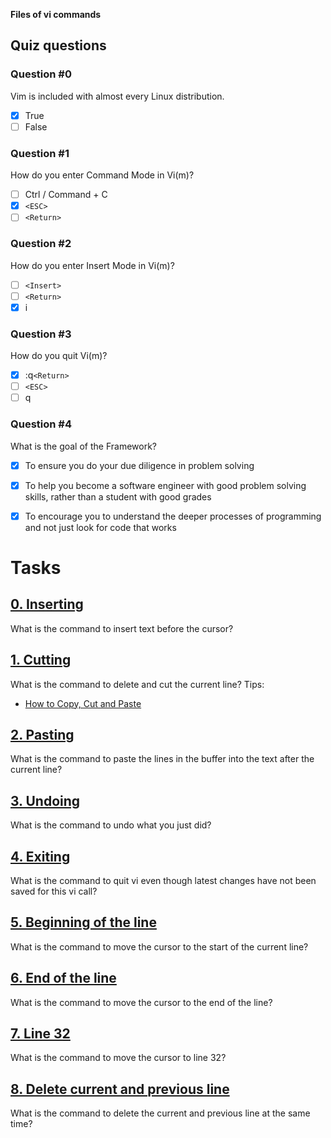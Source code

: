 **Files of vi commands**

## Quiz questions
### Question #0
Vim is included with almost every Linux distribution.
- [x] True
- [ ] False

### Question #1
How do you enter Command Mode in Vi(m)?
- [ ] Ctrl / Command + C
- [x] `<ESC>`
- [ ] `<Return>`

### Question #2
How do you enter Insert Mode in Vi(m)?
- [ ] `<Insert>`
- [ ] `<Return>`
- [x] i

### Question #3
How do you quit Vi(m)?
- [x] :q`<Return>`
- [ ] `<ESC>`
- [ ] q

### Question #4
What is the goal of the Framework?
- [x] To ensure you do your due diligence in problem solving
- [x] To help you become a software engineer with good problem solving skills, rather than a student with good grades
- [x] To encourage you to understand the deeper processes of programming and not just look for code that works


# Tasks
## [0. Inserting](0-inserting)
What is the command to insert text before the cursor?

## [1. Cutting](1-cutting)
What is the command to delete and cut the current line?
Tips:
- [How to Copy, Cut and Paste](https://intranet.hbtn.io/rltoken/60fLYGa7T-If3prBLgOYUg)

## [2. Pasting](2-pasting)
What is the command to paste the lines in the buffer into the text after the current line?

## [3. Undoing](3-undoing)
What is the command to undo what you just did?

## [4. Exiting](4-exiting)
What is the command to quit vi even though latest changes have not been saved for this vi call?

## [5. Beginning of the line](5-beginning_line)
What is the command to move the cursor to the start of the current line?

## [6. End of the line](6-end_line)
What is the command to move the cursor to the end of the line?

## [7. Line 32](100-move_to_line)
What is the command to move the cursor to line 32?

## [8. Delete current and previous line](101-delete_line)
What is the command to delete the current and previous line at the same time?
